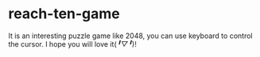 # reach-ten-game
It is an interesting puzzle game like 2048, you can use keyboard to control the cursor. I hope you will love it(*╹▽╹*)! 
